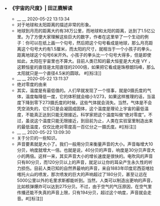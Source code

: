 - ### 《宇宙的尺度》| 田正赓解读
    - __ __ 2020-05-22 13:13:34
    - 对于地球和太阳距离的描述非常的形象。
    - 地球到月亮的距离大约有38万公里，而地球和太阳的距离，达到了1.5亿公里。为了方便大家理解这些巨大的数字，作者在这里举了一个生动的例子：你可以在纸上画一个句号，然后把这个句号看成是地球，那么月亮距离这个句号大约有1.5厘米，而太阳的尺寸，就相当于一个小孩子的拳头，距离地球这个句号6米开外。小孩子的拳头比一个句号大得多，但是即使如此，太阳在宇宙里也不算大。目前人类已知的最大恒星是大犬座 VY ，这颗恒星的直径是太阳直径的2000倍，如果把它看成是珠穆朗玛峰，那么太阳就只是一个直径4.5米的圆球。
 #[[标注]]
    - __ __ 2020-05-22 13:11:37
    - 绝对零度的由来
    - 其实，温度是有最低值的。人们早就发现了一个怪事，就是0摄氏度的气体，温度每降低一度，它的体积就会缩小1/273，如果这样推理的话，当温度下降到零下273摄氏度的时候，这些气体就会消失。当然，气体是不会凭空消失的，它们只是会凝固成固体，这个温度是理论上宇宙的最低温度，不能真正达到只能无限接近。科学家把这个温度叫做“绝对零度”。不过，虽说这个温度只能无限接近，到目前为止，人类在实验室里制造出来的最低温度，仅仅比绝对零度高一百亿分之一摄氏度。#[[标注]]
    - __ __ 2020-05-22 13:09:30
    - 关于分贝的一些知识。
    - 声音要素就是大小了。我们一般用分贝来衡量声音的大小。声音每增大10分贝，响度就增大一倍。也就是说，40分贝的声音，响度是30分贝声音大小的两倍。这样一来，其实声音大小的增长速度是很快的。电吹风的声音只有80分贝，而120分贝以上的声音，就足以让你的耳朵产生永久性的听力损伤。目前人类已知的自然界最响的声音，来自1883年印度尼西亚喀拉喀托火山的喷发，那次喷发的巨大的声响超过了180分贝，甚至让远在5000公里以外的毛里求斯都能听到。当然，人类可以制造出更响的声音，比如核弹爆炸可以达到275分贝。不过，由于空气的气压原因，在空气里传播还能不失真的声音上限，只有194分贝，超过这个响度，声音就会走音。#[[标注]]
